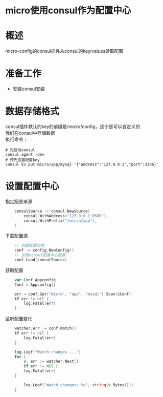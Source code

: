# micro使用consul作为配置中心

# 概述

micro-config的consul插件从consul的key/values读取配置

# 准备工作

- 安装consul[安装](https://learn.hashicorp.com/consul/getting-started/install.html)

# 数据存储格式

consul插件默认的key的前缀是/micro/config，这个是可以自定义的<br />
我们在consul中存储数据 <br />
执行命令：

```shell
# 先启动consul
consul agent -dev
# 预先设置配置key
consul kv put micro/app/mysql '{"address":"127.0.0.1","port":3306}'
```

# 设置配置中心

指定配置来源
```go
    consulSource := consul.NewSource(
    	consul.WithAddress("127.0.0.1:8500"),
    	consul.WithPrefix("/micro/app"),
    )
```

下载配置源

```go
    // 创建配置实例
    conf := config.NewConfig()
    // 加载consul配置中心配置
    conf.Load(consulSource)
```

获取配置

```go
    var Conf Appconfig
    Conf = Appconfig{}

    err = conf.Get("micro", "app", "mysql").Scan(&Conf)
    if err != nil {
        log.Fatal(err)
    }
```

监听配置变化

```go
    watcher,err := conf.Watch()
    if err != nil {
        log.Fatal(err)
    }

    log.Logf("Watch changes ...")
    for {
        v, err := watcher.Next()
        if err != nil {
        log.Fatal(err)
    }

        log.Logf("Watch changes: %v", string(v.Bytes()))
    }
```
